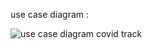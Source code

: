 use case diagram :

![use case diagram covid track](https://user-images.githubusercontent.com/75387956/103455580-a8a14200-4cee-11eb-82e8-dbece256f827.png)

